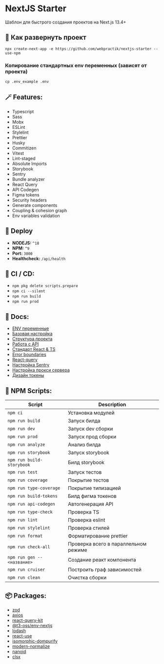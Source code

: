 # NextJS Starter

Шаблон для быстрого создания проектов на Next.js 13.4+

## 🚀 Как развернуть проект

```
npx create-next-app -e https://github.com/webpractik/nextjs-starter --use-npm
```

### Копирование стандартных env переменных (зависят от проекта)

```
cp .env_example .env
```

## 🪄 Features:

-   Typescript
-   Sass
-   Mobx
-   ESLint
-   Stylelint
-   Prettier
-   Husky
-   Commitizen
-   Vitest
-   Lint-staged
-   Absolute Imports
-   Storybook
-   Sentry
-   Bundle analyzer
-   React Query
-   API Codegen
-   Figma tokens
-   Security headers
-   Generate components
-   Coupling & cohesion graph
-   Env variables validation

## 🎯 Deploy

-   **NODEJS:** `^18`
-   **NPM:** `^9`
-   **Port:** `3000`
-   **Healthcheck:** `/api/health`

## 🎈 CI / CD:

-   `npm pkg delete scripts.prepare`
-   `npm ci --silent`
-   `npm run build`
-   `npm run prod`

## 📝 Docs:

-   [ENV переменные](docs/env.md)
-   [Базовая настройка](docs/settings.md)
-   [Структура проекта](https://kb.w6p.ru/s/086418d0-7737-473d-9e01-8b75675b2fbd)
-   [Работа с API](https://kb.w6p.ru/s/d777074e-dc22-4c8f-836f-683e6b6559c6)
-   [Стандарт React & TS](https://kb.w6p.ru/s/wp-ts-react-standart)
-   [Error boundaries](https://kb.w6p.ru/s/805fa567-7fbb-468f-95e5-c223783e96f2)
-   [React-query](https://kb.w6p.ru/doc/queries-xxCAi8Fex1)
-   [Настройка Sentry](https://kb.w6p.ru/doc/sentry-RLE1b9FXT7)
-   [Настройка прокси сервера](https://kb.w6p.ru/s/4426c5ad-9fd2-45e5-93a0-539baabbb5cd)
-   [Дизайн токены](https://kb.w6p.ru/s/55e92ed7-4336-4c0e-a48e-a91b4a3d30ef)

## 📜 NPM Scripts:

| Script                      | Description                          |
| --------------------------- | ------------------------------------ |
| `npm ci`                    | Установка модулей                    |
| `npm run build`             | Запуск билда                         |
| `npm run dev`               | Запуск dev сборки                    |
| `npm run prod`              | Запуск прод сборки                   |
| `npm run analyze`           | Анализ билда                         |
| `npm run storybook`         | Запуск storybook                     |
| `npm run build-storybook`   | Билд storybook                       |
| `npm run test`              | Запуск тестов                        |
| `npm run coverage`          | Покрытие тестов                      |
| `npm run type-coverage`     | Покрытие типизацией                  |
| `npm run build-tokens`      | Билд фигма токенов                   |
| `npm run api-codegen`       | Автогенерация API                    |
| `npm run type-check`        | Проверка TS                          |
| `npm run lint`              | Проверка eslint                      |
| `npm run stylelint`         | Проверка стилей                      |
| `npm run format`            | Форматирование prettier              |
| `npm run check-all`         | Проверка всего в параллельном режиме |
| `npm run gen -- <название>` | Создание реакт компонента            |
| `npm run cruiser`           | Построить граф зависимостей          |
| `npm run clean`             | Очистка сборки                       |

## 📦 Packages:

-   [zod](https://zod.dev/)
-   [axios](https://axios-http.com/ru/docs/intro)
-   [react-query-kit](https://github.com/liaoliao666/react-query-kit#examples)
-   [@t3-oss/env-nextjs](https://env.t3.gg/docs/nextjs)
-   [lodash](https://lodash.com/docs)
-   [react-use](https://github.com/streamich/react-use#readme)
-   [isomorphic-dompurify](https://www.npmjs.com/package/isomorphic-dompurify)
-   [modern-normalize](https://www.npmjs.com/package/modern-normalize)
-   [nanoid](https://www.npmjs.com/package/nanoid)
-   [clsx](https://www.npmjs.com/package/clsx)

